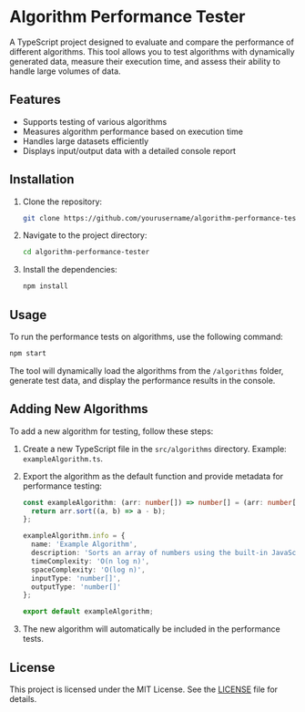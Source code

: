 # Algorithm Performance Tester

A TypeScript project designed to evaluate and compare the performance of different algorithms. This tool allows you to test algorithms with dynamically generated data, measure their execution time, and assess their ability to handle large volumes of data.

## Features

- Supports testing of various algorithms
- Measures algorithm performance based on execution time
- Handles large datasets efficiently
- Displays input/output data with a detailed console report

## Installation

1. Clone the repository:
    ```bash
    git clone https://github.com/yourusername/algorithm-performance-tester.git
    ```

2. Navigate to the project directory:
    ```bash
    cd algorithm-performance-tester
    ```

3. Install the dependencies:
    ```bash
    npm install
    ```

## Usage

To run the performance tests on algorithms, use the following command:

```bash
npm start
```

The tool will dynamically load the algorithms from the `/algorithms` folder, generate test data, and display the performance results in the console.

## Adding New Algorithms

To add a new algorithm for testing, follow these steps:

1. Create a new TypeScript file in the `src/algorithms` directory. Example: `exampleAlgorithm.ts`.

2. Export the algorithm as the default function and provide metadata for performance testing:

    ```typescript
    const exampleAlgorithm: (arr: number[]) => number[] = (arr: number[]): number[] => {
      return arr.sort((a, b) => a - b);
    };

    exampleAlgorithm.info = {
      name: 'Example Algorithm',
      description: 'Sorts an array of numbers using the built-in JavaScript sort function.',
      timeComplexity: 'O(n log n)',
      spaceComplexity: 'O(log n)',
      inputType: 'number[]',
      outputType: 'number[]'
    };

    export default exampleAlgorithm;
    ```

3. The new algorithm will automatically be included in the performance tests.

## License

This project is licensed under the MIT License. See the [LICENSE](./LICENSE.md) file for details.
